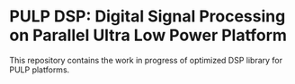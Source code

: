 # PULP DSP: Digital Signal Processing on Parallel Ultra Low Power Platform

This repository contains the work in progress of optimized DSP library for PULP platforms.
